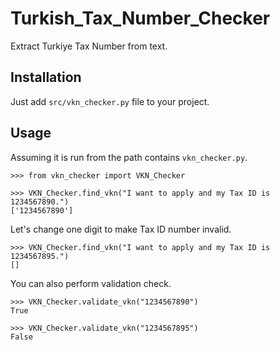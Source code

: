 # Turkish_Tax_Number_Checker
Extract Turkiye Tax Number from text.

## Installation
Just add `src/vkn_checker.py` file to your project.

## Usage
Assuming it is run from the path contains `vkn_checker.py`.

```
>>> from vkn_checker import VKN_Checker

```

```
>>> VKN_Checker.find_vkn("I want to apply and my Tax ID is 1234567890.")
['1234567890']

```

Let's change one digit to make Tax ID number invalid.

```
>>> VKN_Checker.find_vkn("I want to apply and my Tax ID is 1234567895.")
[]

```

You can also perform validation check.
```
>>> VKN_Checker.validate_vkn("1234567890")
True

>>> VKN_Checker.validate_vkn("1234567895")
False
```

